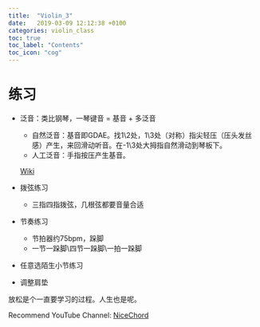 ```yaml
---
title:  "Violin_3"
date:   2019-03-09 12:12:38 +0100
categories: violin_class
toc: true
toc_label: "Contents"
toc_icon: "cog"
---
```


# 练习

* 泛音：类比钢琴，一琴键音 = 基音 + 多泛音
  * 自然泛音：基音即GDAE。找1\2处，1\3处（对称）指尖轻压（压头发丝感）产生，来回滑动听音。在-1\3处大拇指自然滑动到琴板下。
  * 人工泛音：手指按压产生基音。

  [Wiki](https://en.wikipedia.org/wiki/Harmonic_series_(music))
* 拨弦练习

  * 三指四指拨弦，几根弦都要音量合适
* 节奏练习
  * 节拍器约75bpm，跺脚
  * 一节一跺脚\四节一跺脚\一拍一跺脚
* 任意选陌生小节练习
* 调整肩垫

放松是个一直要学习的过程。人生也是呢。



Recommend YouTube Channel: [NiceChord](https://www.youtube.com/channel/UCVXstWyJeO6No3jYELxYrjg/videos) 